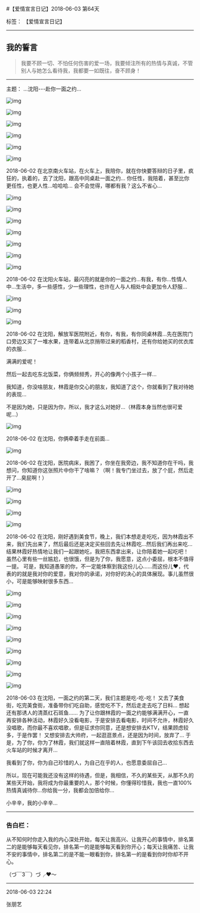 ﻿#【爱情宣言日记】2018-06-03 第64天

标签： 【爱情宣言日记】

---

## 我的誓言


> 我要不顾一切、不怕任何伤害的爱一场，我要倾注所有的热情与真诚，不管别人与她怎么看待我，我都要一如既往，奋不顾身！


---

主题： ...沈阳---赴你一面之约...


![img](/img/love/IMG_3717.jpg)

![img](/img/love/IMG_3720.jpg)

![img](/img/love/IMG_3722.jpg)

![img](/img/love/IMG_3737.jpg)

![img](/img/love/IMG_E3737.jpg)

![img](/img/love/IMG_3738.jpg)



2018-06-02 在北京南火车站，在火车上，我陪你，就在你快要答辩的日子里，疯狂的，执着的，去了沈阳，跟高中同桌赴一面之约...
你任性，我陪着，甚至比你更任性，也更人性...哈哈哈...
会不会觉得，哪都有我？这么不省心...


![img](/img/love/IMG_3757.jpg)

![img](/img/love/IMG_3760.jpg)

![img](/img/love/IMG_3766.jpg)

![img](/img/love/IMG_3772.jpg)

![img](/img/love/IMG_3775.jpg)

![img](/img/love/IMG_3778.jpg)

![img](/img/love/IMG_3782.jpg)

2018-06-02 在沈阳火车站，最闪亮的就是你的一面之约...有我，有你...性情人中...生活中，多一些感性，少一些理性，也许在人与人相处中会更加令人舒服...

![img](/img/love/IMG_3788.jpg)

![img](/img/love/IMG_3800.jpg)

![img](/img/love/IMG_3813.jpg)

2018-06-02 在沈阳，解放军医院附近，有你，有我，有你同桌林霞...先在医院门口旁边又买了一堆水果，连带着从北京捎带过来的稻香村，还有你给她买的优衣库的衣服...

满满的爱呢！

然后一起去吃东北饭菜，你俩频频秀，开心的像两个小孩子一样...

我知道，你没啥朋友，林霞是你交心的朋友，我知道了这个，你就看到了我对待她的表现...

不是因为她，只是因为你，所以，我才这么对她好...（林霞本身当然也很可爱呢...）


![img](/img/love/IMG_3816.jpg)

2018-06-02 在沈阳，你俩牵着手走在前面...

![img](/img/love/IMG_3861.jpg)

2018-06-02 在沈阳，医院病床，我困了，你坐在我旁边，我不知道你在干吗，我想问，你知道你这张照片中你干了啥嘛？（啊！我专门坐过去，放了个屁，然后走开了...臭屁啊！）


![img](/img/love/IMG_3845.jpg)


![img](/img/love/IMG_3847.jpg)

![img](/img/love/IMG_3849.jpg)

![img](/img/love/IMG_3854.jpg)

2018-06-02 在沈阳，刚好遇到美食节，晚上，我们本想走走吃吃，因为林霞出不来，我们先出来了，然后最后还是决定买些回去先让林霞吃...然后我们再出来吃...
结果林霞好热情地让我们一起跟她吃，我把东西拿出来，让你陪着她一起吃吧！
虽然心里有些一丝尴尬，也很饿，但是为了你，我愿意，这点小委屈，根本不值得一提。
可是，我知道愚笨的你，不一定能体察到我这份儿心......而这份儿♥，代表的的就是我对你的爱意，我对你的承诺，对你好的决心的具体展现。事儿虽然很小，可是能够映射很多东西...


![img](/img/love/IMG_3880.jpg)

![img](/img/love/IMG_3944.jpg)

![img](/img/love/IMG_3888.jpg)

![img](/img/love/IMG_3892.jpg)

![img](/img/love/IMG_3896.jpg)

![img](/img/love/IMG_3899.jpg)

![img](/img/love/IMG_3905.jpg)

![img](/img/love/IMG_3911.jpg)

![img](/img/love/IMG_3916.jpg)


2018-06-03 在沈阳，一面之约的第二天，我们主题是吃-吃-吃！
又去了美食街，吃完美食街，准备带你们吃自助，感觉吃不下，然后走走去吃了日料...
想起还有那诱人的清蒸红石斑鱼......
为了让你跟林霞的一面之约能够满满开心，一直再安排各种活动，林霞好久没看电影，于是安排去看电影，时间不允许，林霞好久没唱歌，而你最不喜欢唱歌，但是征求你同意，还是想安排去KTV，结果顾虑较多，于是作罢！
又想安排去大帅府，一起逛逛景点，还是因为时间，放弃了...
于是，为了你，你为了林霞，我们就这样一直陪着林霞，直到下午该回去收拾东西去火车站的时候才离开...

我看到了你，你为自己珍惜的人，为自己在乎的人，也愿意委屈自己...

所以，现在可能我还没有这样的待遇，但是，我相信，不久的某些天，从那不久的某些天开始，我将成为你最重要的人，那个时候，你懂得珍惜我，我也一直100%热情真诚待你...你给我一分，我都会加倍给你...

小辛辛，我的小辛辛...




--------------

### 告白栏：

从不知何时你走入我的内心深处开始，每天让我高兴、让我开心的事情中，排名第二的是能够每天看见你，排名第一的是能够每天看到你开心；每天让我痛苦、让我不安的事情中，排名第二的是不能一眼看到你，排名第一的是看到你时你却不开心。


（づ￣3￣）づ╭❤～


----------

2018-06-03 22:24

张朋艺 